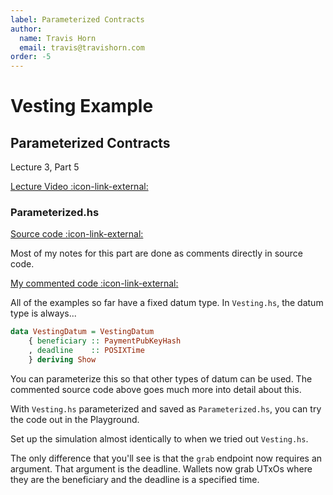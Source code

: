 ```yaml
---
label: Parameterized Contracts
author:
  name: Travis Horn
  email: travis@travishorn.com
order: -5
---
```


# Vesting Example

## Parameterized Contracts

Lecture 3, Part 5

[Lecture Video
:icon-link-external:](https://www.youtube.com/watch?v=XqFILXV_ACM&list=PLNEK_Ejlx3x2zxcfoVGARFExzOHwXFCCL&index=5)

### Parameterized.hs

[Source code
:icon-link-external:](https://github.com/input-output-hk/plutus-pioneer-program/blob/037142877d7275d47314af21413d803dc58a1da3/code/week03/src/Week03/Parameterized.hs)

Most of my notes for this part are done as comments directly in source code.

[My commented code
:icon-link-external:](https://github.com/travishorn/plutus-pioneer-program/blob/main/code/week03/src/Week03/Parameterized.hs)

All of the examples so far have a fixed datum type. In `Vesting.hs`, the datum type is always...

```haskell
data VestingDatum = VestingDatum
    { beneficiary :: PaymentPubKeyHash
    , deadline    :: POSIXTime
    } deriving Show
```

You can parameterize this so that other types of datum can be used. The
commented source code above goes much more into detail about this.

With `Vesting.hs` parameterized and saved as `Parameterized.hs`, you can try the
code out in the Playground.

Set up the simulation almost identically to when we tried out `Vesting.hs`.

The only difference that you'll see is that the `grab` endpoint now requires an
argument. That argument is the deadline. Wallets now grab UTxOs where they are
the beneficiary and the deadline is a specified time.
